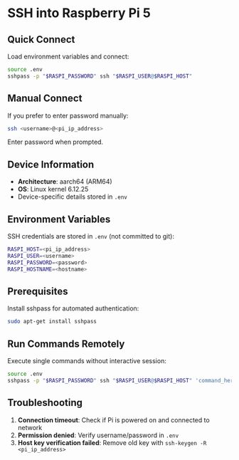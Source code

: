 # SSH into Raspberry Pi 5

## Quick Connect

Load environment variables and connect:
```bash
source .env
sshpass -p "$RASPI_PASSWORD" ssh "$RASPI_USER@$RASPI_HOST"
```

## Manual Connect

If you prefer to enter password manually:
```bash
ssh <username>@<pi_ip_address>
```
Enter password when prompted.

## Device Information

- **Architecture**: aarch64 (ARM64)
- **OS**: Linux kernel 6.12.25
- Device-specific details stored in `.env`

## Environment Variables

SSH credentials are stored in `.env` (not committed to git):
```bash
RASPI_HOST=<pi_ip_address>
RASPI_USER=<username>
RASPI_PASSWORD=<password>
RASPI_HOSTNAME=<hostname>
```

## Prerequisites

Install sshpass for automated authentication:
```bash
sudo apt-get install sshpass
```

## Run Commands Remotely

Execute single commands without interactive session:
```bash
source .env
sshpass -p "$RASPI_PASSWORD" ssh "$RASPI_USER@$RASPI_HOST" 'command_here'
```

## Troubleshooting

1. **Connection timeout**: Check if Pi is powered on and connected to network
2. **Permission denied**: Verify username/password in `.env`
3. **Host key verification failed**: Remove old key with `ssh-keygen -R <pi_ip_address>`